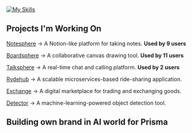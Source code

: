 [![My Skills](https://skillicons.dev/icons?i=ts,nodejs,express,react,nextjs,redux,postgres,redis,mongo,git,docker,k8s,kafka,linux,githubactions)](https://skillicons.dev)

<h2>Projects I'm Working On</h2>

<p><a href="https://notion.deepakbhardwaj.me/">Notesphere</a> → A Notion-like platform for taking notes. <b>Used by 9 users</b></p>
<p><a href="https://miro.deepakbhardwaj.me/">Boardsphere</a> → A collaborative canvas drawing tool. <b>Used by 11 users</b></p>
<p><a href="https://discord.deepakbhardwaj.me/">Talksphere</a> → A real-time chat and calling platform. <b>Used by 2 users</b></p>
<p><a href="https://github.com/uddisharma/Rydehub/">Rydehub</a> → A scalable microservices-based ride-sharing application.</p>
<p><a href="https://exchange.deepakbhardwaj.me/">Exchange</a> → A digital marketplace for trading and exchanging goods.</p>
<p><a href="https://detector.deepakbhardwaj.me/">Detector</a> → A machine-learning-powered object detection tool.</p>



<h2>Building own brand in AI world for Prisma</h2>
